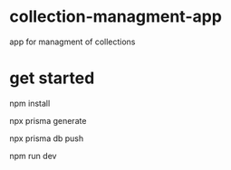 # collection-managment-app
app for managment of collections

# get started 
npm install

npx prisma generate

npx prisma db push

npm run dev
